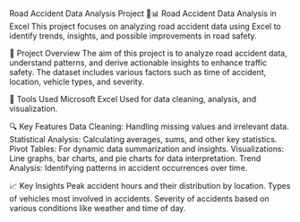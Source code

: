 Road Accident Data Analysis Project
🚗📊 Road Accident Data Analysis in Excel
This project focuses on analyzing road accident data using Excel to identify trends, insights, and possible improvements in road safety.

📁 Project Overview
The aim of this project is to analyze road accident data, understand patterns, and derive actionable insights to enhance traffic safety. The dataset includes various factors such as time of accident, location, vehicle types, and severity.

🔧 Tools Used
Microsoft Excel
Used for data cleaning, analysis, and visualization.

🔍 Key Features
Data Cleaning: Handling missing values and irrelevant data.
Statistical Analysis: Calculating averages, sums, and other key statistics.
Pivot Tables: For dynamic data summarization and insights.
Visualizations: Line graphs, bar charts, and pie charts for data interpretation.
Trend Analysis: Identifying patterns in accident occurrences over time.

📈 Key Insights
Peak accident hours and their distribution by location.
Types of vehicles most involved in accidents.
Severity of accidents based on various conditions like weather and time of day.
